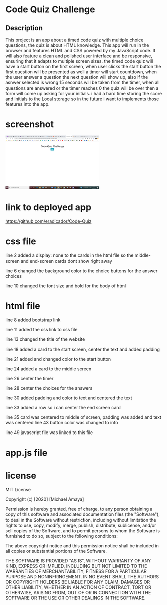 # Code Quiz Challenge
## Description
This project is an app about a timed code quiz with multiple choice questions, the quiz is about HTML knowledge. This app will run in the browser and features HTML and CSS powered by my JavaScript code. It will also feature a clean and polished user interface and be responsive, ensuring that it adapts to multiple screen sizes. the timed code quiz will have a start button on the first screen, when user clicks the start button the first question will be presented as well a timer will start countdown, when the user answer a question the next question will show up, also if the asnwer selected is wrong 15 seconds will be taken from the timer, when all questions are answered or the timer reaches 0 the quiz will be over then a form will come up asking for your initials. i had a hard time storing the score and initials to the Local storage so in the future i want to implements those features into the app.
# screenshot 
<img src ="/assets/images/2020-06-17(5).png" width="300">

# link to deployed app
https://github.com/eradicador/Code-Quiz

# css file
line 2 added a display: none to the cards in the html file so the middle-screen and end-screen cards dont show right away 

line 6 changed the background color to the choice buttons for the answer choices

line 10 changed the font size and bold for the body of html

# html file
line 8 added bootstrap link

line 11 added the css link to css file

line 13 changed the title of the website

line 18 added a card to the start screen, center the text and added padding

line 21 added and changed color to the start button

line 24 added a card to the middle screen

line 26 center the timer

line 28 center the choices for the answers

line 30 added padding and color to text and centered the text

line 33 added a row so i can center the end screen card

line 35 card was centered to middle of screen, padding was added and text was centered
line 43 button color was changed to info

line 49 javascript file was linked to this file

# app.js file














# license
MIT License

Copyright (c) [2020] [Michael Amaya]

Permission is hereby granted, free of charge, to any person obtaining a copy
of this software and associated documentation files (the "Software"), to deal
in the Software without restriction, including without limitation the rights
to use, copy, modify, merge, publish, distribute, sublicense, and/or sell
copies of the Software, and to permit persons to whom the Software is
furnished to do so, subject to the following conditions:

The above copyright notice and this permission notice shall be included in all
copies or substantial portions of the Software.

THE SOFTWARE IS PROVIDED "AS IS", WITHOUT WARRANTY OF ANY KIND, EXPRESS OR
IMPLIED, INCLUDING BUT NOT LIMITED TO THE WARRANTIES OF MERCHANTABILITY,
FITNESS FOR A PARTICULAR PURPOSE AND NONINFRINGEMENT. IN NO EVENT SHALL THE
AUTHORS OR COPYRIGHT HOLDERS BE LIABLE FOR ANY CLAIM, DAMAGES OR OTHER
LIABILITY, WHETHER IN AN ACTION OF CONTRACT, TORT OR OTHERWISE, ARISING FROM,
OUT OF OR IN CONNECTION WITH THE SOFTWARE OR THE USE OR OTHER DEALINGS IN THE
SOFTWARE.